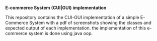 **E-commerce System (CUI|GUI) implementation**

This repository contains the CUI-GUI implementation of a simple E-Commerce System 
with a pdf of screenshots showing the classes and expected output of each implementation.
the implementation of this e-commerce system is done using java oop.